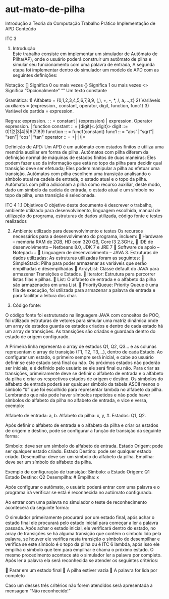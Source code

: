 # aut-mato-de-pilha
Introdução a Teoria da Computação           Trabalho Prático Implementação de APD
Conteúdo 
 
ITC  3 
 
1. Introdução  
Este trabalho consiste em implementar um simulador de Autômato de Pilha(AP), onde o usuário poderá construir um autômato de pilha e simular seu funcionamento com uma palavra de entrada, A segunda etapa foi implementar dentro do simulador um modelo de APD com as seguintes definições: 
 
Notação: [] Significa 0 ou mais vezes {} Significa 1 ou mais vezes <> Significa “Opcionalmente” “” Um texto constante 
 
 Gramática: 1) Alfabeto = {0,1,2,3,4,5,6,7,8,9, (,), +, -, *, /, a,...,z} 2) Variáveis auxiliares = {expression., constant, operator, digit, function, func1} 3) Variável de partida = expression. 
 
Regras: expression. : : = constant | (expression) | expression. Operator expression. | function constant :: = [digit]<.{digit}> digit ::= 0|1|2|3|4|5|6|7|8|9 function :: = func1(constant) func1 :: = “abs”| “sqrt”| “sen”| “cos”| “tan” operator :: = +|-|/|* 
 
 Definição de APD:   Um APD é um autômato com estados finitos e utiliza uma memória auxiliar em forma de pilha. Autômatos com pilha diferem da definição normal de máquinas de estados finitos de duas maneiras: Eles podem fazer uso da informação que está no topo da pilha para decidir qual transição deve ser efetuada; Eles podem manipular a pilha ao efetuar uma transição. Autômatos com pilha escolhem uma transição analisando o símbolo atual na cadeia de entrada, o estado atual e o topo da pilha. Autômatos com pilha adicionam a pilha como recurso auxiliar, deste modo, dado um símbolo da cadeia de entrada, o estado atual e um símbolo no topo da pilha, uma transição é selecionada. 
 
ITC  4 
1.1 Objetivos O objetivo deste documento é descrever o trabalho, ambiente utilizado para desenvolvimento, linguagem escolhida, manual de utilização do programa, estruturas de dados utilizada, código fonte e testes realizados 
 
2. Ambiente utilizado para desenvolvimento e testes Os recursos necessários para a desenvolvimento do programa, incluem:  Hardware – memória RAM de 2GB, HD com 320 GB, Core I3 2.3GHz,   IDE de desenvolvimento – Netbeans 8.0, JDK 7 e JRE 7  Software de apoio –Notepad++  Linguagem de desenvolvimento – JAVA 3. Estruturas de dados utilizadas: 
As estruturas utilizadas foram as seguintes:  SimpleStack: Pilha para poder armazenar as variáveis que serão empilhadas e desempilhadas  ArrayList: Classe default do JAVA para armazenar Transições e Estados.  Iterator: Estrutura para percorrer listas filas e pilhas.  List:  O alfabeto de entrada e o alfabeto da pilha são armazenados em uma List.  PriorityQueue: Priority Queue é uma fila de execução, foi utilizada para armazenar a palavra de entrada e para facilitar a leitura dos char.  
 
 
4. Código fonte: 
 
O código fonte foi estruturado na linguagem JAVA com conceitos de POO, foi utilizado estruturas de vetores para simular uma matriz dinâmica onde um array de estados guarda os estados criados e dentro de cada estado há um array de transições. As transições são criadas e guardada dentro do estado de origem configurado. 
 

 
A Primeira linha representa o array de estados Q1, Q2, Q3... e as colunas representam o array de transição (T1, T2, T3,...), dentro de cada Estado.  Ao configurar um estado, o primeiro sempre será inicial, e cabe ao usuário definir se este estado será final ou não. Os próximos estados não poderão ser iniciais, e é definido pelo usuário se ele será final ou não.  Para criar as transições, primeiramente deve se definir o alfabeto de entrada e o alfabeto da pilha e criar os respectivos estados de origem e destino.  Os símbolos do alfabeto de entrada poderá ser qualquer símbolo da tabela ASCII menos o símbolo “#” que foi escolhido para representar lambda no alfabeto da pilha. Lembrando que não pode haver símbolos repetidos e não pode haver símbolos do alfabeto da pilha no alfabeto de entrada, e vice e versa, exemplo: 
 
Alfabeto de entrada: a, b. Alfabeto da pilha: x, y, #. Estados: Q1, Q2. 
 
Após definir o alfabeto de entrada e o alfabeto da pilha e criar os estados de origem e destino, pode se configurar a função de transição da seguinte forma: 
 
Símbolo: deve ser um símbolo do alfabeto de entrada. Estado Origem: pode ser qualquer estado criado. Estado Destino: pode ser qualquer estado criado. Desempilha: deve ser um símbolo do alfabeto da pilha. Empilha: deve ser um símbolo do alfabeto da pilha. 
 
Exemplo de configuração de transição: Símbolo: a Estado Origem: Q1 Estado Destino: Q2 Desempilha: # Empilha: x 
 
Após configurar o autômato, o usuário poderá entrar com uma palavra e o programa irá verificar se está é reconhecida no autômato configurado. 
 
 Ao entrar com uma palavra no simulador o teste de reconhecimento acontecerá da seguinte forma: 
 
O simulador primeiramente procurará por um estado final, após achar o estado final ele procurará pelo estado inicial para começar a ler a palavra passada.  Após achar o estado inicial, ele verificará dentro do estado, no array de transições se há alguma transição que contém o símbolo lido pela palavra, se houver ele verifica nesta transição o símbolo de desempilhar e verifica se este símbolo é o topo da pilha ou é 
ITC  6 
lambda, após isso ele empilha o símbolo que tem para empilhar e chama o próximo estado. O mesmo procedimento acontece até o simulador ler a palavra por completo. Após ler a palavra ela será reconhecida se atender os seguintes critérios: 
 
 Parar em um estado final  A pilha estiver vazia  A palavra for lida por completo 
 
Caso um desses três critérios não forem atendidos será apresentada a mensagem “Não reconhecido!” 
 
